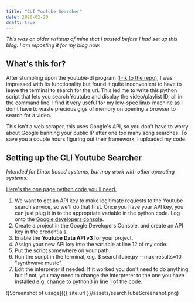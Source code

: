 ```yaml
---
title: "CLI Youtube Searcher"
date: 2020-02-20
draft: true
---
```

_This was an older writeup of mine that I posted before I had set up this blog.
I am reposting it for my blog now._

## What's this for?

After stumbling upon the youtube-dl program ([link to the
repo](https://github.com/ytdl-org/youtube-dl)), I was impressed with its
functionality but found it quite inconvenient to have to leave the terminal to
search for the url. This led me to write this python script that lets you search
Youtube and display the video/playlist ID, all in the command line.
I find it very useful for my low-spec linux machine as I don't have to waste
precious gigs of memory on opening a browser to search for a video.

This isn't a web scraper, this uses Google's API, so you don't have to worry
about Google banning your public IP after one too many song searches.
To save you a couple hours figuring out their framework, I uploaded my code.

## Setting up the CLI Youtube Searcher

_Intended for Linux based systems, but may work with other operating systems._

[Here's the one page python code you'll need.](https://gist.github.com/thevirtuoso1973/fb2cae15f8fd35e2c2887b6723015aef)

1.  We want to get an API key to make legitimate requests to the Youtube search
    service, so we'll do that first. Once you have your API key, you can just
    plug it in to the appropriate variable in the python code. Log onto the [Google developers console](https://console.developers.google.com).
2.  Create a project in the Google Developers Console, and create an API key in
    the credentials.
3.  Enable the **Youtube Data API v3** for your project.
4.  Assign your new API key into the variable at line 12 of my code.
5.  Put the script somewhere on your path.
6.  Run the script in the terminal, e.g. $ searchTube.py --max-results=10 "synthwave music"
7.  Edit the interpreter if needed. If it worked you don't need to do anything,
    but if not, you may need to change the interpreter to the one you have
    installed e.g. change to python3 in line 1 of the code.

![Screenshot of usage]({{ site.url }}/assets/searchTubeScreenshot.png)
